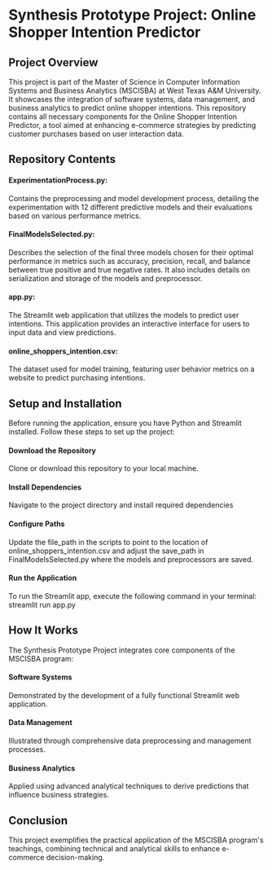 # Synthesis Prototype Project: Online Shopper Intention Predictor

## Project Overview
This project is part of the Master of Science in Computer Information Systems and Business Analytics (MSCISBA) at West Texas A&M University. It showcases the integration of software systems, data management, and business analytics to predict online shopper intentions. This repository contains all necessary components for the Online Shopper Intention Predictor, a tool aimed at enhancing e-commerce strategies by predicting customer purchases based on user interaction data.

## Repository Contents
#### ExperimentationProcess.py:
Contains the preprocessing and model development process, detailing the experimentation with 12 different predictive models and their evaluations based on various performance metrics.
#### FinalModelsSelected.py: 
Describes the selection of the final three models chosen for their optimal performance in metrics such as accuracy, precision, recall, and balance between true positive and true negative rates. It also includes details on serialization and storage of the models and preprocessor.
#### app.py:
The Streamlit web application that utilizes the models to predict user intentions. This application provides an interactive interface for users to input data and view predictions.
#### online_shoppers_intention.csv: 
The dataset used for model training, featuring user behavior metrics on a website to predict purchasing intentions.

## Setup and Installation
Before running the application, ensure you have Python and Streamlit installed. Follow these steps to set up the project:
#### Download the Repository
Clone or download this repository to your local machine.
#### Install Dependencies
Navigate to the project directory and install required dependencies
#### Configure Paths
Update the file_path in the scripts to point to the location of online_shoppers_intention.csv and adjust the save_path in FinalModelsSelected.py where the models and preprocessors are saved.
#### Run the Application
To run the Streamlit app, execute the following command in your terminal: streamlit run app.py

## How It Works
The Synthesis Prototype Project integrates core components of the MSCISBA program:

#### Software Systems
Demonstrated by the development of a fully functional Streamlit web application.
#### Data Management
Illustrated through comprehensive data preprocessing and management processes.
#### Business Analytics
Applied using advanced analytical techniques to derive predictions that influence business strategies.

## Conclusion
This project exemplifies the practical application of the MSCISBA program's teachings, combining technical and analytical skills to enhance e-commerce decision-making.
